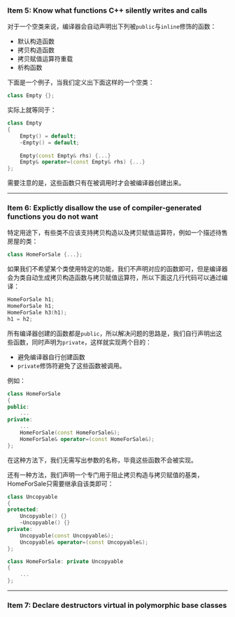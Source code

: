 ### Item 5: Know what functions C++ silently writes and calls

对于一个空类来说，编译器会自动声明出下列被`public`与`inline`修饰的函数：

- 默认构造函数
- 拷贝构造函数
- 拷贝赋值运算符重载
- 析构函数

下面是一个例子，当我们定义出下面这样的一个空类：

```c++
class Empty {};
```

实际上就等同于：

```c++
class Empty
{
    Empty() = default;
    ~Empty() = default;
    
    Empty(const Empty& rhs) {...}
    Empty& operator=(const Empty& rhs) {...}
};
```

需要注意的是，这些函数只有在被调用时才会被编译器创建出来。

---

### Item 6: Explictly disallow the use of compiler-generated functions you do not want

特定用途下，有些类不应该支持拷贝构造以及拷贝赋值运算符，例如一个描述待售房屋的类：

```c++
class HomeForSale {...};
```

如果我们不希望某个类使用特定的功能，我们不声明对应的函数即可，但是编译器会为类自动生成拷贝构造函数与拷贝赋值运算符，所以下面这几行代码可以通过编译：

```c++
HomeForSale h1;
HomeForSale h1;
HomeForSale h3(h1);
h1 = h2;
```

所有编译器创建的函数都是`public`，所以解决问题的思路是，我们自行声明出这些函数，同时声明为`private`，这样就实现两个目的：

- 避免编译器自行创建函数
- `private`修饰符避免了这些函数被调用。

例如：

```c++
class HomeForSale
{
public:
    ...
private:
    ...
    HomeForSale(const HomeForSale&);
    HomeForSale& operator=(const HomeForSale&);
};
```

在这种方法下，我们无需写出参数的名称，毕竟这些函数不会被实现。

还有一种方法，我们声明一个专门用于阻止拷贝构造与拷贝赋值的基类，HomeForSale只需要继承自该类即可：

```c++
class Uncopyable
{
protected:
    Uncopyable() {}
    ~Uncopyable() {}
private:
    Uncopyable(const Uncopyable&);
    Uncopyable& operator=(const Uncopyable&);
};

class HomeForSale: private Uncopyable
{
    ...
};
```

---

### Item 7: Declare destructors virtual in polymorphic base classes

